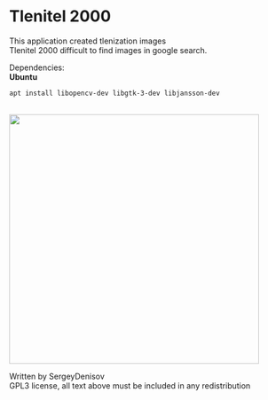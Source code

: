 Tlenitel 2000
==================================

This application created tlenization images<br>
Tlenitel 2000 difficult to find images in google search.

Dependencies:<br>
<b>Ubuntu</b>
````
apt install libopencv-dev libgtk-3-dev libjansson-dev
````
<br>
<img width="450" src="http://s017.radikal.ru/i441/1507/eb/3411899f8a68.png" />

Written by SergeyDenisov<br>
GPL3 license, all text above must be included in any redistribution
